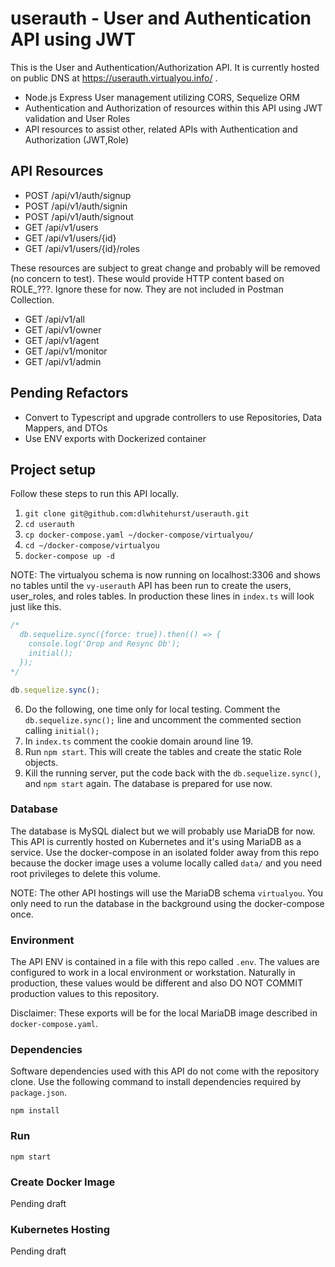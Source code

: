 # userauth - User and Authentication API using JWT

This is the User and Authentication/Authorization API. It is currently hosted on public
DNS at https://userauth.virtualyou.info/ .

- Node.js Express User management utilizing CORS, Sequelize ORM
- Authentication and Authorization of resources within this API using JWT validation and User Roles
- API resources to assist other, related APIs with Authentication and Authorization (JWT,Role)

## API Resources
- POST /api/v1/auth/signup 
- POST /api/v1/auth/signin
- POST /api/v1/auth/signout
- GET /api/v1/users
- GET /api/v1/users/{id}
- GET /api/v1/users/{id}/roles

These resources are subject to great change and probably will be removed (no concern to test). These would provide
HTTP content based on ROLE_???. Ignore these for now. They are not included in Postman Collection.

- GET /api/v1/all
- GET /api/v1/owner
- GET /api/v1/agent
- GET /api/v1/monitor
- GET /api/v1/admin

## Pending Refactors
- Convert to Typescript and upgrade controllers to use Repositories, Data Mappers, and DTOs
- Use ENV exports with Dockerized container

## Project setup
Follow these steps to run this API locally.
1. `git clone git@github.com:dlwhitehurst/userauth.git`
2. `cd userauth`
3. `cp docker-compose.yaml ~/docker-compose/virtualyou/`
4. `cd ~/docker-compose/virtualyou`
5. `docker-compose up -d`

NOTE: The virtualyou schema is now running on localhost:3306 and shows no tables until the `vy-userauth`
API has been run to create the users, user_roles, and roles tables. In production these lines in `index.ts`
will look just like this.

```javascript
/*
  db.sequelize.sync({force: true}).then(() => {
    console.log('Drop and Resync Db');
    initial();
  });
*/

db.sequelize.sync();
```
6. Do the following, one time only for local testing. Comment the `db.sequelize.sync();` line and uncomment
   the commented section calling `initial();`
7. In `index.ts` comment the cookie domain around line 19.
8. Run `npm start`. This will create the tables and create the static Role objects.
9. Kill the running server, put the code back with the `db.sequelize.sync()`, and `npm start` again. The database is prepared for use
   now.

### Database
The database is MySQL dialect but we will probably use MariaDB for now. This API is currently hosted on
Kubernetes and it's using MariaDB as a service. Use the docker-compose in an isolated folder away from
this repo because the docker image uses a volume locally called `data/` and you need root privileges to
delete this volume.

NOTE: The other API hostings will use the MariaDB schema `virtualyou`. You only need to run the database
in the background using the docker-compose once.

### Environment
The API ENV is contained in a file with this repo called `.env`. The values are configured to work in a
local environment or workstation. Naturally in production, these values would be different and also
DO NOT COMMIT production values to this repository.

Disclaimer: These exports will be for the local MariaDB image described in `docker-compose.yaml`.

### Dependencies
Software dependencies used with this API do not come with the repository
clone. Use the following command to install dependencies required by  `package.json`.

```
npm install
```

### Run
```
npm start
```

### Create Docker Image
Pending draft

### Kubernetes Hosting
Pending draft
